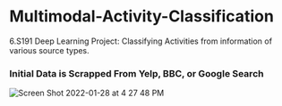 # Multimodal-Activity-Classification
6.S191 Deep Learning Project: Classifying Activities from information of various source types. 

### Initial Data is Scrapped From Yelp, BBC, or Google Search
![Screen Shot 2022-01-28 at 4 27 48 PM](https://user-images.githubusercontent.com/85134229/151624020-8271d0a2-207d-43c2-a3f3-c3ee161646cc.png)
